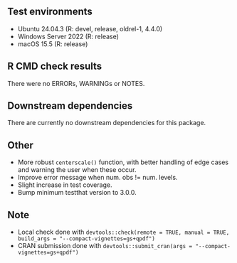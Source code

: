 ## Test environments

* Ubuntu 24.04.3 (R: devel, release, oldrel-1, 4.4.0)
* Windows Server 2022 (R: release)
* macOS 15.5 (R: release)

## R CMD check results

There were no ERRORs, WARNINGs or NOTES.

## Downstream dependencies

There are currently no downstream dependencies for this package.

## Other

* More robust `centerscale()` function, with better handling of edge cases and
  warning the user when these occur.
* Improve error message when num. obs != num. levels.
* Slight increase in test coverage.
* Bump minimum testthat version to 3.0.0.

## Note

* Local check done with
  `devtools::check(remote = TRUE, manual = TRUE, build_args = "--compact-vignettes=gs+qpdf")`
* CRAN submission done with
  `devtools::submit_cran(args = "--compact-vignettes=gs+qpdf")`
